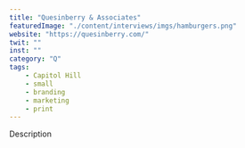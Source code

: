 ```yaml
---
title: "Quesinberry & Associates"
featuredImage: "./content/interviews/imgs/hamburgers.png"
website: "https://quesinberry.com/"
twit: ""
inst: ""
category: "Q"
tags:
    - Capitol Hill
    - small
    - branding
    - marketing
    - print
---
```


Description

